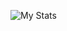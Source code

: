 ![My Stats](https://github-readme-stats.vercel.app/api?username=npacqueriaud&show_icons=true&theme=holi&include_all_commits=true&count_private=true)
